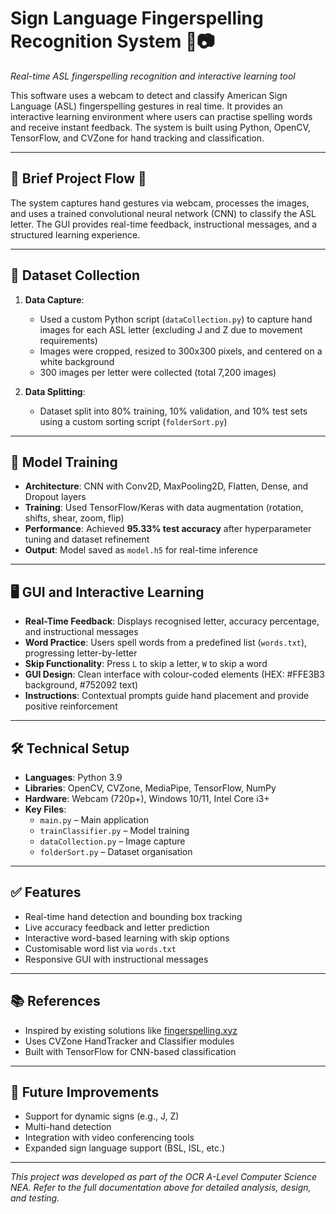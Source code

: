 # Sign Language Fingerspelling Recognition System 🤟📷

*Real-time ASL fingerspelling recognition and interactive learning tool*

This software uses a webcam to detect and classify American Sign Language (ASL) fingerspelling gestures in real time. It provides an interactive learning environment where users can practise spelling words and receive instant feedback. The system is built using Python, OpenCV, TensorFlow, and CVZone for hand tracking and classification.

---

## 🔬 Brief Project Flow 📝

The system captures hand gestures via webcam, processes the images, and uses a trained convolutional neural network (CNN) to classify the ASL letter. The GUI provides real-time feedback, instructional messages, and a structured learning experience.

---

## 📸 Dataset Collection

1. **Data Capture**:
   - Used a custom Python script (`dataCollection.py`) to capture hand images for each ASL letter (excluding J and Z due to movement requirements)
   - Images were cropped, resized to 300x300 pixels, and centered on a white background
   - 300 images per letter were collected (total 7,200 images)

2. **Data Splitting**:
   - Dataset split into 80% training, 10% validation, and 10% test sets using a custom sorting script (`folderSort.py`)

---

## 🧠 Model Training

- **Architecture**: CNN with Conv2D, MaxPooling2D, Flatten, Dense, and Dropout layers
- **Training**: Used TensorFlow/Keras with data augmentation (rotation, shifts, shear, zoom, flip)
- **Performance**: Achieved **95.33% test accuracy** after hyperparameter tuning and dataset refinement
- **Output**: Model saved as `model.h5` for real-time inference

---

## 🖥️ GUI and Interactive Learning

- **Real-Time Feedback**: Displays recognised letter, accuracy percentage, and instructional messages
- **Word Practice**: Users spell words from a predefined list (`words.txt`), progressing letter-by-letter
- **Skip Functionality**: Press `L` to skip a letter, `W` to skip a word
- **GUI Design**: Clean interface with colour-coded elements (HEX: #FFE3B3 background, #752092 text)
- **Instructions**: Contextual prompts guide hand placement and provide positive reinforcement

---

## 🛠️ Technical Setup

- **Languages**: Python 3.9
- **Libraries**: OpenCV, CVZone, MediaPipe, TensorFlow, NumPy
- **Hardware**: Webcam (720p+), Windows 10/11, Intel Core i3+
- **Key Files**:
  - `main.py` – Main application
  - `trainClassifier.py` – Model training
  - `dataCollection.py` – Image capture
  - `folderSort.py` – Dataset organisation

---

## ✅ Features

- Real-time hand detection and bounding box tracking
- Live accuracy feedback and letter prediction
- Interactive word-based learning with skip options
- Customisable word list via `words.txt`
- Responsive GUI with instructional messages

---

## 📚 References

- Inspired by existing solutions like [fingerspelling.xyz](https://fingerspelling.xyz)
- Uses CVZone HandTracker and Classifier modules
- Built with TensorFlow for CNN-based classification

---

## 🔮 Future Improvements

- Support for dynamic signs (e.g., J, Z)
- Multi-hand detection
- Integration with video conferencing tools
- Expanded sign language support (BSL, ISL, etc.)

---

*This project was developed as part of the OCR A-Level Computer Science NEA.*
*Refer to the full documentation above for detailed analysis, design, and testing.*
